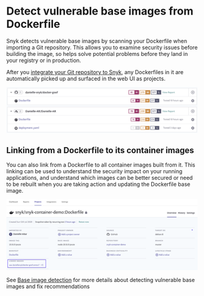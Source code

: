 # Detect vulnerable base images from Dockerfile

Snyk detects vulnerable base images by scanning your Dockerfile when importing a Git repository. This allows you to examine security issues before building the image, so helps solve potential problems before they land in your registry or in production.

After you [integrate your Git repository to Snyk](../../../integrations/git-repository-scm-integrations/), any Dockerfiles in it are automatically picked up and surfaced in the web UI as projects.

![](../../../.gitbook/assets/mceclip0-5-.png)

## Linking from a Dockerfile to its container images

You can also link from a Dockerfile to all container images built from it. This linking can be used to understand the security impact on your running applications, and understand which images can be better secured or need to be rebuilt when you are taking action and updating the Dockerfile base image.

![](../../../.gitbook/assets/mceclip3.png)

See [Base image detection](https://docs.snyk.io/snyk-container/getting-around-the-snyk-container-ui/base-image-detection) for more details about detecting vulnerable base images and fix recommendations
